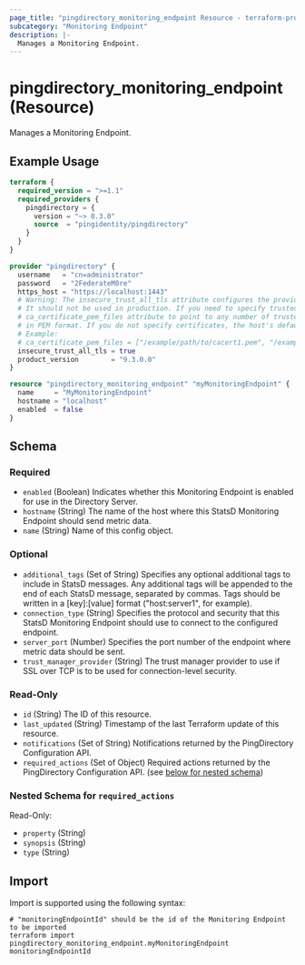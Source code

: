 ```yaml
---
page_title: "pingdirectory_monitoring_endpoint Resource - terraform-provider-pingdirectory"
subcategory: "Monitoring Endpoint"
description: |-
  Manages a Monitoring Endpoint.
---
```


# pingdirectory_monitoring_endpoint (Resource)

Manages a Monitoring Endpoint.

## Example Usage

```terraform
terraform {
  required_version = ">=1.1"
  required_providers {
    pingdirectory = {
      version = "~> 0.3.0"
      source  = "pingidentity/pingdirectory"
    }
  }
}

provider "pingdirectory" {
  username   = "cn=administrator"
  password   = "2FederateM0re"
  https_host = "https://localhost:1443"
  # Warning: The insecure_trust_all_tls attribute configures the provider to trust any certificate presented by the PingDirectory server.
  # It should not be used in production. If you need to specify trusted CA certificates, use the
  # ca_certificate_pem_files attribute to point to any number of trusted CA certificate files
  # in PEM format. If you do not specify certificates, the host's default root CA set will be used.
  # Example:
  # ca_certificate_pem_files = ["/example/path/to/cacert1.pem", "/example/path/to/cacert2.pem"]
  insecure_trust_all_tls = true
  product_version        = "9.3.0.0"
}

resource "pingdirectory_monitoring_endpoint" "myMonitoringEndpoint" {
  name     = "MyMonitoringEndpoint"
  hostname = "localhost"
  enabled  = false
}
```

<!-- schema generated by tfplugindocs -->
## Schema

### Required

- `enabled` (Boolean) Indicates whether this Monitoring Endpoint is enabled for use in the Directory Server.
- `hostname` (String) The name of the host where this StatsD Monitoring Endpoint should send metric data.
- `name` (String) Name of this config object.

### Optional

- `additional_tags` (Set of String) Specifies any optional additional tags to include in StatsD messages. Any additional tags will be appended to the end of each StatsD message, separated by commas. Tags should be written in a [key]:[value] format ("host:server1", for example).
- `connection_type` (String) Specifies the protocol and security that this StatsD Monitoring Endpoint should use to connect to the configured endpoint.
- `server_port` (Number) Specifies the port number of the endpoint where metric data should be sent.
- `trust_manager_provider` (String) The trust manager provider to use if SSL over TCP is to be used for connection-level security.

### Read-Only

- `id` (String) The ID of this resource.
- `last_updated` (String) Timestamp of the last Terraform update of this resource.
- `notifications` (Set of String) Notifications returned by the PingDirectory Configuration API.
- `required_actions` (Set of Object) Required actions returned by the PingDirectory Configuration API. (see [below for nested schema](#nestedatt--required_actions))

<a id="nestedatt--required_actions"></a>
### Nested Schema for `required_actions`

Read-Only:

- `property` (String)
- `synopsis` (String)
- `type` (String)

## Import

Import is supported using the following syntax:

```shell
# "monitoringEndpointId" should be the id of the Monitoring Endpoint to be imported
terraform import pingdirectory_monitoring_endpoint.myMonitoringEndpoint monitoringEndpointId
```

